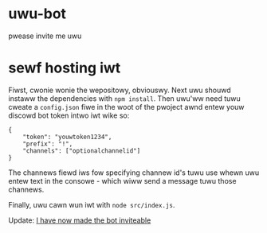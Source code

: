 # uwu-bot
pwease invite me uwu 

# sewf hosting iwt
Fiwst, cwonie wonie the wepositowy, obviouswy. Next uwu shouwd instaww the dependencies with `npm install`. Then uwu'ww need tuwu cweate a `config.json` fiwe in the woot of the pwoject awnd entew youw discowd bot token intwo iwt wike so:

```
{
    "token": "youwtoken1234",
    "prefix": "!",
    "channels": ["optionalchannelid"]
}
```

The channews fiewd iws fow specifying 
channew id's tuwu use whewn uwu entew text in the consowe - which wiww send a message tuwu those channews.

Finally, uwu cawn wun iwt with `node src/index.js`.

Update: [I have now made the bot inviteable](https://discord.com/api/oauth2/authorize?client_id=273160658030428180&permissions=2048&scope=bot)

